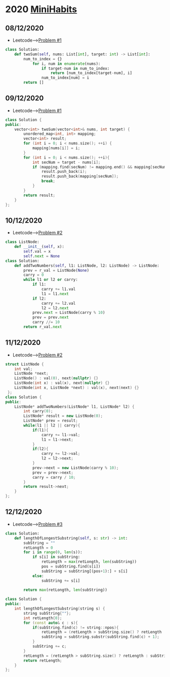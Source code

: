 # 2020 [MiniHabits](./miniHabit.md)

## 08/12/2020

+ Leetcode-->[Problem #1](https://leetcode.com/problems/two-sum/)

```Python
class Solution:
    def twoSum(self, nums: List[int], target: int) -> List[int]:
        num_to_index = {}
            for i, num in enumerate(nums):
                if target-num in num_to_index:
                    return [num_to_index[target-num], i]
                num_to_index[num] = i
        return []
```

## 09/12/2020

+ Leetcode-->[Problem #1](https://leetcode.com/problems/two-sum/)

```C++
class Solution {
public:
    vector<int> twoSum(vector<int>& nums, int target) {
        unordered_map<int, int> mapping;
        vector<int> result;
        for (int i = 0; i < nums.size(); ++i) {
            mapping[nums[i]] = i;
        }
        for (int i = 0; i < nums.size(); ++i){
            int secNum = target - nums[i];
            if (mapping.find(secNum) != mapping.end() && mapping[secNum] > i){
                result.push_back(i);
                result.push_back(mapping[secNum]);
                break;                  
            }
        }
        return result;
    }
};
```

## 10/12/2020

+ Leetcode-->[Problem #2](https://leetcode.com/problems/add-two-numbers/)

```Python
class ListNode:
    def __init__(self, x):
        self.val = x
        self.next = None
class Solution:
    def addTwoNumbers(self, l1: ListNode, l2: ListNode) -> ListNode:
        prev = r_val = ListNode(None)
        carry = 0
        while l1 or l2 or carry:
            if l1:
                carry += l1.val
                l1 = l1.next
            if l2:
                carry += l2.val
                l2 = l2.next
            prev.next = ListNode(carry % 10)
            prev = prev.next
            carry //= 10
        return r_val.next
```

## 11/12/2020

+ Leetcode-->[Problem #2](https://leetcode.com/problems/add-two-numbers/)

```C++
struct ListNode {
    int val;
    ListNode *next;
    ListNode() : val(0), next(nullptr) {}
    ListNode(int x) : val(x), next(nullptr) {}
    ListNode(int x, ListNode *next) : val(x), next(next) {}
 };
class Solution {
public:
    ListNode* addTwoNumbers(ListNode* l1, ListNode* l2) {
        int carry(0);
        ListNode* result = new ListNode(0);
        ListNode* prev = result;
        while(l1 || l2 || carry){
            if(l1){
                carry += l1->val;
                l1 = l1->next;
            }
            if(l2){
                carry += l2->val;
                l2 = l2->next;
            }
            prev->next = new ListNode(carry % 10);
            prev = prev->next;
            carry = carry / 10;
        }
        return result->next;
    }
};
```

## 12/12/2020

+ Leetcode-->[Problem #3](https://leetcode.com/problems/longest-substring-without-repeating-characters/)

```Python
class Solution:
    def lengthOfLongestSubstring(self, s: str) -> int:
        subString = ""
        retLongth = 0
        for i in range(0, len(s)):
            if s[i] in subString:
                retLongth = max(retLongth, len(subString))
                pos = subString.find(s[i])
                subString = subString[(pos+1):] + s[i]
            else:
                subString += s[i]
        
        return max(retLongth, len(subString))
```

```C++
class Solution {
public:
    int lengthOfLongestSubstring(string s) {
        string subString{""};
        int retLength{0};
        for (const auto& c : s){
            if(subString.find(c) != string::npos){
                retLength = (retLength > subString.size() ? retLength : subString.size());
                subString = subString.substr(subString.find(c) + 1);
            }
            subString += c;
        }
        retLength = (retLength > subString.size() ? retLength : subString.size());
        return retLength;
    }
};
```
